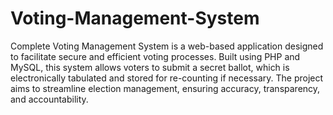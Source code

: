 # Voting-Management-System


Complete Voting Management System is a web-based application designed to facilitate secure and efficient voting processes. Built using PHP and MySQL, this system allows voters to submit a secret ballot, which is electronically tabulated and stored for re-counting if necessary. The project aims to streamline election management, ensuring accuracy, transparency, and accountability.
